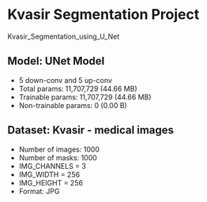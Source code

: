 # Kvasir Segmentation Project
Kvasir_Segmentation_using_U_Net

## Model: UNet Model
- 5 down-conv and 5 up-conv
- Total params: 11,707,729 (44.66 MB)
- Trainable params: 11,707,729 (44.66 MB)
- Non-trainable params: 0 (0.00 B)

## Dataset: Kvasir - medical images 
- Number of images: 1000
- Number of masks: 1000
- IMG_CHANNELS = 3
- IMG_WIDTH = 256
- IMG_HEIGHT = 256
- Format: JPG



